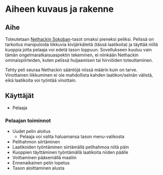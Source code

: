 # Aiheen kuvaus ja rakenne

## Aihe
Toteutetaan [Nethackin Sokoban](http://nethack.wikia.com/wiki/Sokoban)-tasot omaksi pieneksi peliksi. Pelissä on tarkoitus manipuloida liikkuvia kivijärkäleitä (tässä laatikoita) ja täyttää niillä kuoppia jotta pelaaja voi edetä tason loppuun. Sovellukseen kuuluu vain tämän ongelmaratkaisuaspektin tekeminen, ei niinkään Nethackin ominaispiirteiden, kuten pelissä huijaamisen tai hirviöiden toteuttaminen.

Tehty peli seuraa Nethackin sääntöjä niissä määrin kuin on tarve. Vinottainen liikkuminen ei ole mahdollista kahden laatikon/seinän välistä, eikä laatikoita voi työntää vinottain.



## Käyttäjät
* Pelaaja

### Pelaajan toiminnot
* Uudet pelin aloitus
  * Pelaaja voi valita haluamansa tason menu-valikosta
* Pelihahmon siirtäminen
* Laatikoiden työntäminen siirtämällä pelihahmoa niitä päin
* Kuoppien täyttäminen työntämällä laatikoita niiden päälle
* Voittaminen pääsemällä maaliin
* Ennenaikainen pelin lopetus
* Tason aloittaminen alusta

